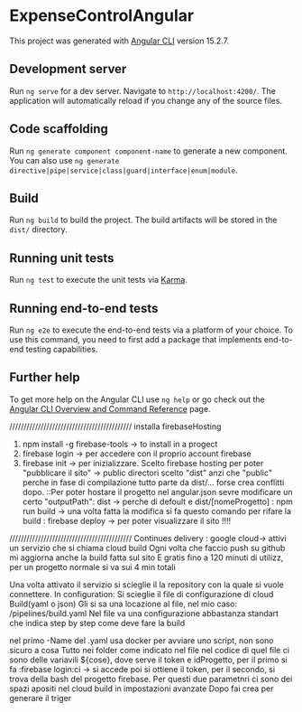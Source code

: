 # ExpenseControlAngular

This project was generated with [Angular CLI](https://github.com/angular/angular-cli) version 15.2.7.

## Development server

Run `ng serve` for a dev server. Navigate to `http://localhost:4200/`. The application will automatically reload if you change any of the source files.

## Code scaffolding

Run `ng generate component component-name` to generate a new component. You can also use `ng generate directive|pipe|service|class|guard|interface|enum|module`.

## Build

Run `ng build` to build the project. The build artifacts will be stored in the `dist/` directory.

## Running unit tests

Run `ng test` to execute the unit tests via [Karma](https://karma-runner.github.io).

## Running end-to-end tests

Run `ng e2e` to execute the end-to-end tests via a platform of your choice. To use this command, you need to first add a package that implements end-to-end testing capabilities.

## Further help

To get more help on the Angular CLI use `ng help` or go check out the [Angular CLI Overview and Command Reference](https://angular.io/cli) page.

///////////////////////////////////////////   installa firebaseHosting

1) npm install -g firebase-tools ->  to install in a progect
2) firebase login  -> per accedere con il proprio account firebase
3) firebase init -> per inizializzare. Scelto firebase hosting per poter "pubblicare il sito"
                -> public directori scelto "dist" anzi che "public" perche in fase di compilazione tutto parte da dist/... forse crea conflitti dopo.
::Per poter hostare il progetto nel angular.json sevre modificare un certo "outputPath": dist -> perche di defoult e dist/[nomeProgetto]
    : npm run build -> una volta fatta la modifica si fa questo comando per rifare la build
    : firebase deploy -> per poter visualizzare il sito !!!!

///////////////////////////////////////////   Continues delivery : google cloud-> attivi un servizio che si chiama cloud build
Ogni volta che faccio push su github mi aggiorna anche la build fatta sul sito
E gratis fino a 120 minuti di utilizz, per un progetto normale si va sui 4 min totali

Una volta attivato il servizio si scieglie il la repository con la quale si vuole connettere.
                        In configuration: 
Si scieglie il file di configurazione di cloud Build(yaml o json)
Gli si sa una locazione al file, nel mio caso: /pipelines/build.yaml
Nel file va una configurazione abbastanza standart che indica step by step come deve fare la build

nel primo -Name del .yaml usa docker per avviare uno script,  non sono sicuro a cosa Tutto nei folder come indicato nel file
nel codice di quel file ci sono delle variavili ${cose}, dove serve il token e idProgetto,
    per il primo si fa :firebase login:ci -> si accede poi si ottiene il token,
    per il secondo, si trova della bash del progetto firebase.
Per questi due parametnri ci sono dei spazi apositi nel cloud build in impostazioni avanzate
Dopo fai crea per generare il triger

<!-- tutto l'ambaradan non ha funzionato perche mi da un certo strano errore per adesso ho disattivato il servizio di google build>